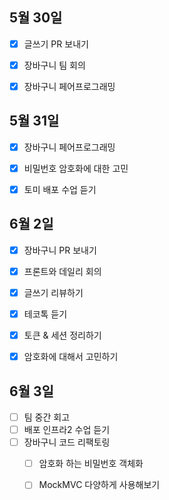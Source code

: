 ## 5월 30일

- [x] 글쓰기 PR 보내기
- [x] 장바구니 팀 회의
- [x] 장바구니 페어프로그래밍





## 5월 31일

- [x] 장바구니 페어프로그래밍
- [x] 비밀번호 암호화에 대한 고민
- [x] 토미 배포 수업 듣기



## 6월 2일

- [x] 장바구니 PR 보내기
- [x] 프론트와 데일리 회의
- [x] 글쓰기 리뷰하기
- [x] 테코톡 듣기
- [x] 토큰 & 세션 정리하기
- [x] 암호화에 대해서 고민하기



## 6월 3일

- [ ] 팀 중간 회고
- [ ] 배포 인프라2 수업 듣기
- [ ] 장바구니 코드 리팩토링
  - [ ] 암호화 하는 비밀번호 객체화
  - [ ] MockMVC 다양하게 사용해보기

